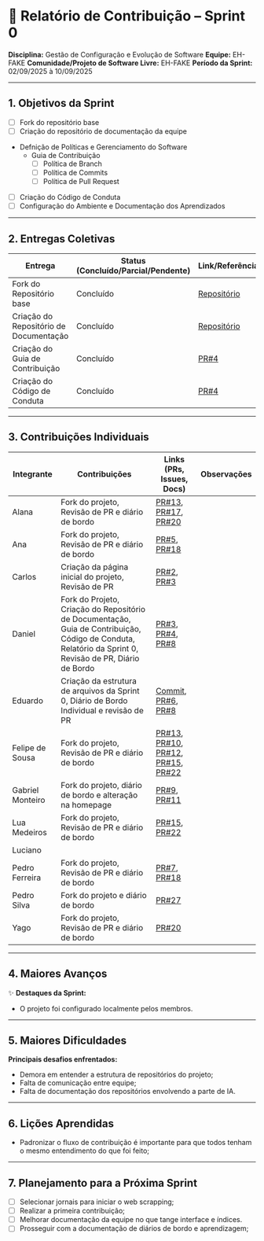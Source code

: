 # 📝 Relatório de Contribuição – Sprint 0

**Disciplina:** Gestão de Configuração e Evolução de Software
**Equipe:** EH-FAKE
**Comunidade/Projeto de Software Livre:** EH-FAKE
**Período da Sprint:** 02/09/2025 à 10/09/2025

---

## 1. Objetivos da Sprint

- [ ] Fork do repositório base
- [ ] Criação do repositório de documentação da equipe
- Defnição de Políticas e Gerenciamento do Software
  - Guia de Contribuição
    - [ ] Política de Branch
    - [ ] Política de Commits
    - [ ] Política de Pull Request
- [ ] Criação do Código de Conduta
- [ ] Configuração do Ambiente e Documentação dos Aprendizados

---

## 2. Entregas Coletivas

| Entrega                                | Status (Concluído/Parcial/Pendente) | Link/Referência                                                 | Observações |
| -------------------------------------- | ----------------------------------- | --------------------------------------------------------------- | ----------- |
| Fork do Repositório base               | Concluído                           | [Repositório](https://github.com/GCES-EhFake-Fork/checkUp)      |             |
| Criação do Repositório de Documentação | Concluído                           | [Repositório](https://github.com/GCES-EhFake-Fork/docs-interno) |             |
| Criação do Guia de Contribuição        | Concluído                           | [PR#4](https://github.com/GCES-EhFake-Fork/docs-interno/pull/4) |             |
| Criação do Código de Conduta           | Concluído                           | [PR#4](https://github.com/GCES-EhFake-Fork/docs-interno/pull/4) |             |

---

## 3. Contribuições Individuais

| Integrante       | Contribuições                                                                                                                                           | Links (PRs, Issues, Docs)                                                                                                                                                                                                                                                                                                                     | Observações |
| ---------------- | ------------------------------------------------------------------------------------------------------------------------------------------------------- | --------------------------------------------------------------------------------------------------------------------------------------------------------------------------------------------------------------------------------------------------------------------------------------------------------------------------------------------- | ----------- |
| Alana            | Fork do projeto, Revisão de PR e diário de bordo                                                                                                        | [PR#13](https://github.com/GCES-EhFake-Fork/docs-interno/pull/13), [PR#17](https://github.com/GCES-EhFake-Fork/docs-interno/pull/17), [PR#20](https://github.com/GCES-EhFake-Fork/docs-interno/pull/20)                                                                                                                                       |             |
| Ana              | Fork do projeto, Revisão de PR e diário de bordo                                                                                                        | [PR#5](https://github.com/GCES-EhFake-Fork/docs-interno/pull/5), [PR#18](https://github.com/GCES-EhFake-Fork/docs-interno/pull/18)                                                                                                                                                                                                            |             |
| Carlos           | Criação da página inicial do projeto, Revisão de PR                                                                                                     | [PR#2](https://github.com/GCES-EhFake-Fork/docs-interno/pull/2), [PR#3](https://github.com/GCES-EhFake-Fork/docs-interno/pull/3)                                                                                                                                                                                                              |             |
| Daniel           | Fork do Projeto, Criação do Repositório de Documentação, Guia de Contribuição, Código de Conduta, Relatório da Sprint 0, Revisão de PR, Diário de Bordo | [PR#3](https://github.com/GCES-EhFake-Fork/docs-interno/pull/3), [PR#4](https://github.com/GCES-EhFake-Fork/docs-interno/pull/4), [PR#8](https://github.com/GCES-EhFake-Fork/docs-interno/pull/8)                                                                                                                                             |             |
| Eduardo          | Criação da estrutura de arquivos da Sprint 0, Diário de Bordo Individual e revisão de PR                                                                | [Commit](https://github.com/GCES-EhFake-Fork/docs-interno/commit/fb46aa7414b99f0c8a4d898c421a7d6fa4c62cd0), [PR#6](https://github.com/GCES-EhFake-Fork/docs-interno/pull/6), [PR#8](https://github.com/GCES-EhFake-Fork/docs-interno/pull/8)                                                                                                  |             |
| Felipe de Sousa  | Fork do projeto, Revisão de PR e diário de bordo                                                                                                        | [PR#13](https://github.com/GCES-EhFake-Fork/docs-interno/pull/13), [PR#10](https://github.com/GCES-EhFake-Fork/docs-interno/pull/10), [PR#12](https://github.com/GCES-EhFake-Fork/docs-interno/pull/12), [PR#15](https://github.com/GCES-EhFake-Fork/docs-interno/pull/15), [PR#22](https://github.com/GCES-EhFake-Fork/docs-interno/pull/22) |             |
| Gabriel Monteiro | Fork do projeto, diário de bordo e alteração na homepage                                                                                                | [PR#9](https://github.com/GCES-EhFake-Fork/docs-interno/pull/9), [PR#11](https://github.com/GCES-EhFake-Fork/docs-interno/pull/9)                                                                                                                                                                                                             |             |
| Lua Medeiros     | Fork do projeto, Revisão de PR e diário de bordo                                                                                                        | [PR#15](https://github.com/GCES-EhFake-Fork/docs-interno/pull/15), [PR#22](https://github.com/GCES-EhFake-Fork/docs-interno/pull/22)                                                                                                                                                                                                          |             |
| Luciano          |                                                                                                                                                         |                                                                                                                                                                                                                                                                                                                                               |             |
| Pedro Ferreira   | Fork do projeto, Revisão de PR e diário de bordo                                                                                                        | [PR#7](https://github.com/GCES-EhFake-Fork/docs-interno/pull/7), [PR#18](https://github.com/GCES-EhFake-Fork/docs-interno/pull/18)                                                                                                                                                                                                                                                                                                                                                                                                                                             
| Pedro Silva   | Fork do projeto e diário de bordo                                                                                                        |   [PR#27](https://github.com/GCES-EhFake-Fork/docs-interno/pull/27)                                                                                                                                                                                    
| Yago             | Fork do projeto, Revisão de PR e diário de bordo                                                                                                        | [PR#20](https://github.com/GCES-EhFake-Fork/docs-interno/pull/20)                                                                                                                                                                                                                                                                             |             |

---

## 4. Maiores Avanços

✨ **Destaques da Sprint:**

- O projeto foi configurado localmente pelos membros.

---

## 5. Maiores Dificuldades

**Principais desafios enfrentados:**

- Demora em entender a estrutura de repositórios do projeto;
- Falta de comunicação entre equipe;
- Falta de documentação dos repositórios envolvendo a parte de IA.

---

## 6. Lições Aprendidas

- Padronizar o fluxo de contribuição é importante para que todos tenham o mesmo entendimento do que foi feito;

---

## 7. Planejamento para a Próxima Sprint

- [ ] Selecionar jornais para iniciar o web scrapping;
- [ ] Realizar a primeira contribuição;
- [ ] Melhorar documentação da equipe no que tange interface e índices.
- [ ] Prosseguir com a documentação de diários de bordo e aprendizagem;
